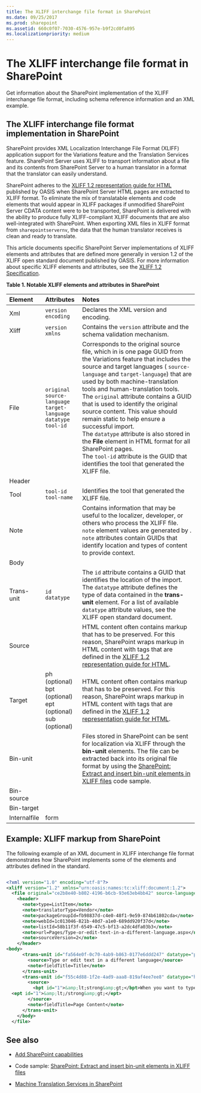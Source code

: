 ```yaml
---
title: The XLIFF interchange file format in SharePoint
ms.date: 09/25/2017
ms.prod: sharepoint
ms.assetid: 660c0f07-7030-4576-957e-b9f2cd0fa895
ms.localizationpriority: medium
---
```



# The XLIFF interchange file format in SharePoint
Get information about the SharePoint implementation of the XLIFF interchange file format, including schema reference information and an XML example.
## The XLIFF interchange file format implementation in SharePoint

SharePoint provides XML Localization Interchange File Format (XLIFF) application support for the Variations feature and the Translation Services feature. SharePoint Server uses XLIFF to transport information about a file and its contents from SharePoint Server to a human translator in a format that the translator can easily understand.
  
    
    
SharePoint adheres to the  [XLIFF 1.2 representation guide for HTML](http://docs.oasis-open.org/xliff/v1.2/xliff-profile-html/xliff-profile-html-1.2-cd02.html) published by OASIS when SharePoint Server HTML pages are extracted to XLIFF format. To eliminate the mix of translatable elements and code elements that would appear in XLIFF packages if unmodified SharePoint Server CDATA content were to be transported, SharePoint is delivered with the ability to produce fully XLIFF-compliant XLIFF documents that are also well-integrated with SharePoint. When exporting XML files in XLIFF format from `sharepointservernv`, the data that the human translator receives is clean and ready to translate.
  
    
    
This article documents specific SharePoint Server implementations of XLIFF elements and attributes that are defined more generally in version 1.2 of the XLIFF open standard document published by OASIS. For more information about specific XLIFF elements and attributes, see the  [XLIFF 1.2 Specification](http://docs.oasis-open.org/xliff/xliff-core/xliff-core.html).
  
    
    

  
    
    

**Table 1. Notable XLIFF elements and attributes in SharePoint**


|**Element**|**Attributes**|**Notes**|
|:-----|:-----|:-----|
|Xml  <br/> | `version` <br/>  `encoding` <br/> |Declares the XML version and encoding.  <br/> |
|Xliff  <br/> | `version` <br/>  `xmlns` <br/> |Contains the  `version` attribute and the schema validation mechanism. <br/> |
|File  <br/> | `original` <br/>  `source-language` <br/>  `target-language` <br/>  `datatype` <br/>  `tool-id` <br/> |Corresponds to the original source file, which in is one page GUID from the Variations feature that includes the source and target languages ( `source-language` and `target-language`) that are used by both machine-translation tools and human-translation tools.  <br/> The  `original` attribute contains a GUID that is used to identify the original source content. This value should remain static to help ensure a successful import. <br/> The  `datatype` attribute is also stored in the **File** element in HTML format for all SharePoint pages. <br/> The  `tool-id` attribute is the GUID that identifies the tool that generated the XLIFF file. <br/> |
|Header  <br/> |||
|Tool  <br/> | `tool-id` <br/>  `tool-name` <br/> |Identifies the tool that generated the XLIFF file.  <br/> |
|Note  <br/> ||Contains information that may be useful to the localizer, developer, or others who process the XLIFF file.  <br/>  `note` element values are generated by . `note` attributes contain GUIDs that identify location and types of content to provide context. <br/> |
|Body  <br/> |||
|Trans-unit  <br/> | `id` <br/>  `datatype` <br/> |The  `id` attribute contains a GUID that identifies the location of the import. <br/> The  `datatype` attribute defines the type of data contained in the **trans-unit** element. For a list of available `datatype` attribute values, see the XLIFF open standard document. <br/> |
|Source  <br/> ||HTML content often contains markup that has to be preserved. For this reason, SharePoint wraps markup in HTML content with tags that are defined in the  [XLIFF 1.2 representation guide for HTML](http://docs.oasis-open.org/xliff/v1.2/xliff-profile-html/xliff-profile-html-1.2-cd02.html).  <br/> |
|Target  <br/> |ph (optional)  <br/> bpt (optional)  <br/> ept (optional)  <br/> sub (optional)  <br/> |HTML content often contains markup that has to be preserved. For this reason, SharePoint wraps markup in HTML content with tags that are defined in the  [XLIFF 1.2 representation guide for HTML](http://docs.oasis-open.org/xliff/v1.2/xliff-profile-html/xliff-profile-html-1.2-cd02.html).  <br/> |
|Bin-unit  <br/> ||Files stored in SharePoint can be sent for localization via XLIFF through the **bin-unit** elements. The file can be extracted back into its original file format by using the [SharePoint: Extract and insert bin-unit elements in XLIFF files](https://code.msdn.microsoft.com/sharepoint-2013-extract-fe686878) code sample. <br/> |
|Bin-source  <br/> |||
|Bin-target  <br/> |||
|Internalfile  <br/> |form  <br/> ||
   

## Example: XLIFF markup from SharePoint

The following example of an XML document in XLIFF interchange file format demonstrates how SharePoint implements some of the elements and attributes defined in the standard. 
  
    
    

```XML

<?xml version="1.0" encoding="utf-8"?>
<xliff version="1.2" xmlns="urn:oasis:names:tc:xliff:document:1.2">
  <file original="ce2b8e40-b802-4196-b6cb-93e63eb4bb42" source-language="en-US" target-language="fr-CA" datatype="html">
    <header>
      <note>type=ListItem</note>
      <note>translatorType=Vendor</note>
      <note>packageGroupId=fb98837d-c4e0-48f1-9e59-874b61802cda</note>
      <note>webId=1c013046-821b-40d7-a1e0-689dd920f37d</note>
      <note>listId=58b11f3f-6549-47c5-bf13-a2dc4dfa03b3</note>
      <note>url=Pages/Type-or-edit-text-in-a-different-language.aspx</note>
      <note>sourceVersion=2</note>
    </header>
<body>
      <trans-unit id="fa564e0f-0c70-4ab9-b863-0177e6ddd247" datatype="plaintext">
        <source>Type or edit text in a different language</source>
        <note>fieldTitle=Title</note>
      </trans-unit>
      <trans-unit id="f55c4d88-1f2e-4ad9-aaa8-819af4ee7ee8" datatype="html">
        <source>
          <bpt id="1">&amp;lt;strong&amp;gt;</bpt>When you want to type documents in different languages, you can change your keyboard layout language--the language-specific characters typed when keyboard keys are pressed--so that you can type the special characters for each language. 
  <ept id="1">&amp;lt;/strong&amp;gt;</ept>
        </source>
        <note>fieldTitle=Page Content</note>
      </trans-unit>
    </body>
  </file>

```


  
    
    

## See also
<a name="bk_addresources"> </a>


-  [Add SharePoint capabilities](add-sharepoint-capabilities.md)
    
  
- Code sample:  [SharePoint: Extract and insert bin-unit elements in XLIFF files](https://code.msdn.microsoft.com/sharepoint-2013-extract-fe686878)
    
  
-  [Machine Translation Services in SharePoint](machine-translation-services-in-sharepoint.md)
    
  

  
    
    

